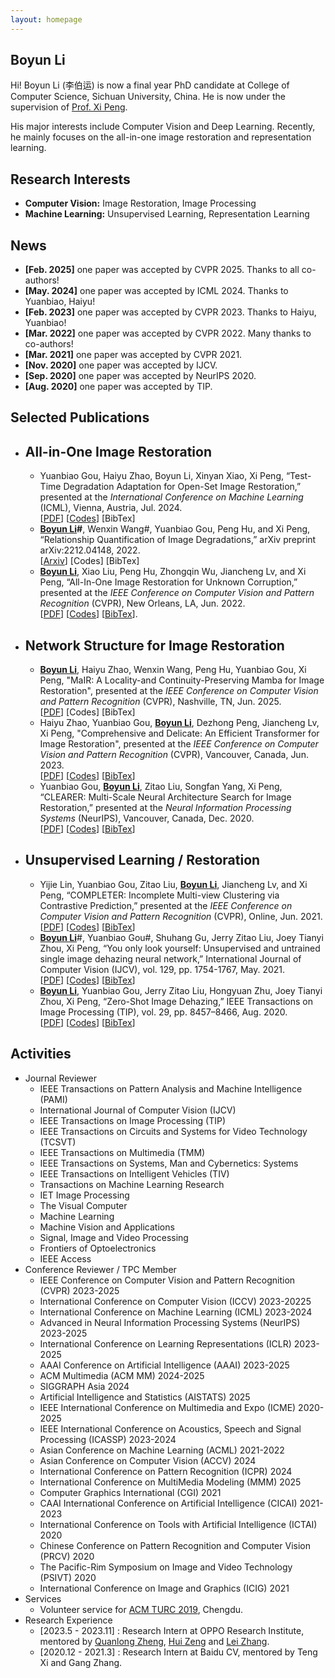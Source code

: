 ```yaml
---
layout: homepage
---
```


## Boyun Li

Hi! Boyun Li (李伯运) is now a final year PhD candidate at College of Computer Science, Sichuan University, China. He is now under the supervision of [Prof. Xi Peng](https://pengxi.me/).

His major interests include Computer Vision and Deep Learning. Recently, he mainly focuses on the all-in-one image restoration and representation learning.



## Research Interests

- **Computer Vision:** Image Restoration, Image Processing
- **Machine Learning:** Unsupervised Learning, Representation Learning

## News
- **[Feb. 2025]** one paper was accepted by CVPR 2025. Thanks to all co-authors! 
- **[May. 2024]** one paper was accepted by ICML 2024. Thanks to Yuanbiao, Haiyu! 
- **[Feb. 2023]** one paper was accepted by CVPR 2023. Thanks to Haiyu, Yuanbiao! 
- **[Mar. 2022]** one paper was accepted by CVPR 2022. Many thanks to co-authors! 
- **[Mar. 2021]** one paper was accepted by CVPR 2021.
- **[Nov. 2020]** one paper was accepted by IJCV.
- **[Sep. 2020]** one paper was accepted by NeurIPS 2020.
- **[Aug. 2020]** one paper was accepted by TIP.

## Selected Publications

- ## All-in-One Image Restoration

  - Yuanbiao Gou, Haiyu Zhao, Boyun Li, Xinyan Xiao, Xi Peng, “Test-Time Degradation Adaptation for Open-Set Image Restoration,” presented at the *International Conference on Machine Learning* (ICML), Vienna, Austria, Jul. 2024.<br>[[PDF](https://openreview.net/forum?id=XLlQb24X2o)] [[Codes](https://github.com/XLearning-SCU/2024-ICML-TAO)] [BibTex]
  - **<u>Boyun Li</u>#**, Wenxin Wang#, Yuanbiao Gou, Peng Hu, and Xi Peng, “Relationship Quantification of Image Degradations,” arXiv preprint arXiv:2212.04148, 2022.<br>[[Arxiv](https://arxiv.org/abs/2212.04148)] [Codes] [BibTex]
  - **<u>Boyun Li</u>**, Xiao Liu, Peng Hu, Zhongqin Wu, Jiancheng Lv, and Xi Peng, “All-In-One Image Restoration for Unknown Corruption,” presented at the *IEEE Conference on Computer Vision and Pattern Recognition* (CVPR), New Orleans, LA, Jun. 2022.<br>[[PDF](http://pengxi.me/wp-content/uploads/2022/03/All-In-One-Image-Restoration-for-Unknown-Corruption.pdf)] [[Codes](https://github.com/XLearning-SCU/2022-CVPR-AirNet)] [[BibTex](http://pengxi.me/wp-content/uploads/2022/05/All-In-One-Image-Restoration-for-Unknown-Corruption.txt)].
  
- ## Network Structure for Image Restoration

  - **<u>Boyun Li</u>**, Haiyu Zhao, Wenxin Wang, Peng Hu, Yuanbiao Gou, Xi Peng, "MaIR: A Locality-and Continuity-Preserving Mamba for Image Restoration", presented at the *IEEE Conference on Computer Vision and Pattern Recognition* (CVPR), Nashville, TN, Jun. 2025.<br>[[PDF](https://arxiv.org/pdf/2412.20066)] [Codes] [BibTex]
  - Haiyu Zhao, Yuanbiao Gou, **<u>Boyun Li</u>**, Dezhong Peng, Jiancheng Lv, Xi Peng, "Comprehensive and Delicate: An Efficient Transformer for Image Restoration", presented at the *IEEE Conference on Computer Vision and Pattern Recognition* (CVPR), Vancouver, Canada, Jun. 2023.<br>[[PDF](https://pengxi.me/wp-content/uploads/2023/04/Comprehensive-and-Delicate-An-Efficient-Transformer-for-Image-Restoration.pdf)] [[Codes](https://github.com/XLearning-SCU/2023-CVPR-CODE)] [[BibTex](https://pengxi.me/wp-content/uploads/2023/07/Comprehensive-and-Delicate-An-Efficient-Transformer-for-Image-Restoration.txt)]
  - Yuanbiao Gou, **<u>Boyun Li</u>**, Zitao Liu, Songfan Yang, Xi Peng, “CLEARER: Multi-Scale Neural Architecture Search for Image Restoration,” presented at the *Neural Information Processing Systems* (NeurIPS), Vancouver, Canada, Dec. 2020.<br>[[PDF](http://pengxi.me/wp-content/uploads/2020/12/2020NIPS-CLEARER.pdf)] [[Codes](https://github.com/XLearning-SCU/2020-NeurIPS-CLEARER)] [[BibTex](http://pengxi.me/wp-content/uploads/2020/12/2020-CLEARER-NIPS.txt)]

- ## Unsupervised Learning / Restoration

  - Yijie Lin, Yuanbiao Gou, Zitao Liu, **<u>Boyun Li</u>**, Jiancheng Lv, and Xi Peng, “COMPLETER: Incomplete Multi-view Clustering via Contrastive Prediction,” presented at the *IEEE Conference on Computer Vision and Pattern Recognition* (CVPR), Online, Jun. 2021.<br>[[PDF](http://pengxi.me/wp-content/uploads/2021/03/2021CVPR-completer.pdf)] [[Codes](https://github.com/XLearning-SCU/2021-CVPR-Completer)] [[BibTex](http://pengxi.me/wp-content/uploads/2021/03/2021-completer.txt)] 
  - **<u>Boyun Li</u>**#, Yuanbiao Gou#, Shuhang Gu, Jerry Zitao Liu, Joey Tianyi Zhou, Xi Peng, “You only look yourself: Unsupervised and untrained single image dehazing neural network,” International Journal of Computer Vision (IJCV), vol. 129, pp. 1754-1767, May. 2021.<br>[[PDF](http://pengxi.me/wp-content/uploads/2021/05/2021-IJCV-yoly.pdf)] [[Codes](https://github.com/XLearning-SCU/2021-IJCV-YOLY)] [[BibTex](http://pengxi.me/wp-content/uploads/2021/02/2021-IJCV.txt)]
  - **<u>Boyun Li</u>**, Yuanbiao Gou, Jerry Zitao Liu, Hongyuan Zhu, Joey Tianyi Zhou, Xi Peng, “Zero-Shot Image Dehazing,” IEEE Transactions on Image Processing (TIP), vol. 29, pp. 8457–8466, Aug. 2020.<br>[[PDF](http://pengxi.me/wp-content/uploads/2020/10/zero-shot-dehazing.pdf)] [[Codes](https://github.com/limit-scu/2020-TIP-ZID)] [[BibTex](http://pengxi.me/wp-content/uploads/2020/10/2020-Zero-Shot-Image-Dehazing.txt)]

## Activities

* Journal Reviewer
  * IEEE Transactions on Pattern Analysis and Machine Intelligence (PAMI)
  * International Journal of Computer Vision (IJCV)
  * IEEE Transactions on Image Processing (TIP)
  * IEEE Transactions on Circuits and Systems for Video Technology (TCSVT)
  * IEEE Transactions on Multimedia (TMM)
  * IEEE Transactions on Systems, Man and Cybernetics: Systems
  * IEEE Transactions on Intelligent Vehicles (TIV)
  *  Transactions on Machine Learning Research
  * IET Image Processing
  * The Visual Computer
  * Machine Learning
  * Machine Vision and Applications
  * Signal, Image and Video Processing
  * Frontiers of Optoelectronics
  * IEEE Access
* Conference Reviewer / TPC Member
  * IEEE Conference on Computer Vision and Pattern Recognition (CVPR) 2023-2025
  * International Conference on Computer Vision (ICCV) 2023-20225
  * International Conference on Machine Learning (ICML) 2023-2024
  * Advanced in Neural Information Processing Systems (NeurIPS) 2023-2025
  * International Conference on Learning Representations (ICLR) 2023-2025
  * AAAI Conference on Artificial Intelligence (AAAI) 2023-2025
  * ACM Multimedia (ACM MM) 2024-2025
  * SIGGRAPH Asia 2024
  * Artificial Intelligence and Statistics (AISTATS) 2025
  * IEEE International Conference on Multimedia and Expo (ICME) 2020-2025
  * IEEE International Conference on Acoustics, Speech and Signal Processing (ICASSP) 2023-2024
  * Asian Conference on Machine Learning (ACML) 2021-2022
  * Asian Conference on Computer Vision (ACCV) 2024
  * International Conference on Pattern Recognition (ICPR) 2024
  * International Conference on MultiMedia Modeling (MMM) 2025
  * Computer Graphics International (CGI) 2021
  * CAAI International Conference on Artificial Intelligence (CICAI) 2021-2023
  * International Conference on Tools with Artificial Intelligence (ICTAI) 2020
  * Chinese Conference on Pattern Recognition and Computer Vision (PRCV) 2020
  * The Pacific-Rim Symposium on Image and Video Technology (PSIVT) 2020
  * International Conference on Image and Graphics (ICIG) 2021
* Services
  * Volunteer service for [ACM TURC 2019](http://acmturc.com/2019/cn/index.html), Chengdu.
* Research Experience 
  * [2023.5 - 2023.11] : Research Intern at OPPO Research Institute, mentored by [Quanlong Zheng](https://quanlzheng.github.io/), [Hui Zeng](https://huizeng.github.io/) and [Lei Zhang](https://www4.comp.polyu.edu.hk/~cslzhang/).
  * [2020.12 - 2021.3] : Research Intern at Baidu CV, mentored by Teng Xi and Gang Zhang.

